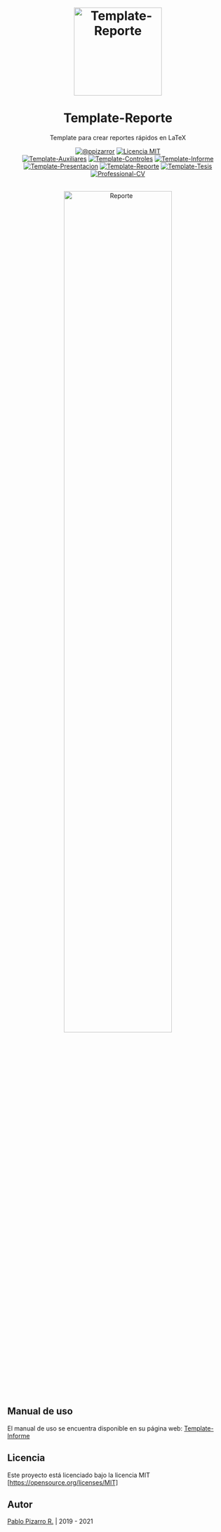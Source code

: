 <h1 align="center">
  <a href="https://latex.ppizarror.com/reporte" title="Template-Reporte">
    <img alt="Template-Reporte" src="https://latex.ppizarror.com/res/favicon-informe/icon.png" width="200px" height="200px" />
  </a>
  <br /><br />
  Template-Reporte</h1>
<p align="center">Template para crear reportes rápidos en LaTeX</p>
<div align="center"><a href="https://ppizarror.com"><img alt="@ppizarror" src="https://latex.ppizarror.com/res/badges/autor.svg" /></a>
<a href="https://opensource.org/licenses/MIT/"><img alt="Licencia MIT" src="https://latex.ppizarror.com/res/badges/licenciamit.svg" /></a>
<br>
<a href="https://github.com/Template-Latex/Template-Auxiliares/"><img alt="Template-Auxiliares" src="https://latex.ppizarror.com/res/badges/auxiliares.svg" /></a>
<a href="https://github.com/Template-Latex/Template-Controles/"><img alt="Template-Controles" src="https://latex.ppizarror.com/res/badges/controles.svg" /></a>
<a href="https://github.com/Template-Latex/Template-Informe/"><img alt="Template-Informe" src="https://latex.ppizarror.com/res/badges/informe.svg" /></a>
<a href="https://github.com/Template-Latex/Template-Presentacion/"><img alt="Template-Presentacion" src="https://latex.ppizarror.com/res/badges/presentacion.svg" /></a>
<a href="https://github.com/Template-Latex/Template-Reporte/"><img alt="Template-Reporte" src="https://latex.ppizarror.com/res/badges/reporte.svg" /></a>
<a href="https://github.com/Template-Latex/Template-Tesis/"><img alt="Template-Tesis" src="https://latex.ppizarror.com/res/badges/tesis.svg" /></a>
<a href="https://github.com/Template-Latex/Professional-CV/"><img alt="Professional-CV" src="https://latex.ppizarror.com/res/badges/professionalcv.svg" /></a>
</div><br />

<p align="center">
  <img src="https://latex.ppizarror.com/res/images/collage_reporte.png" alt="Reporte" width="70%" />
</p>

## Manual de uso

El manual de uso se encuentra disponible en su página web: <a href="https://latex.ppizarror.com/informe">Template-Informe</a>

## Licencia

Este proyecto está licenciado bajo la licencia MIT [https://opensource.org/licenses/MIT]

## Autor

<a href="https://ppizarror.com" title="ppizarror">Pablo Pizarro R.</a> | 2019 - 2021
